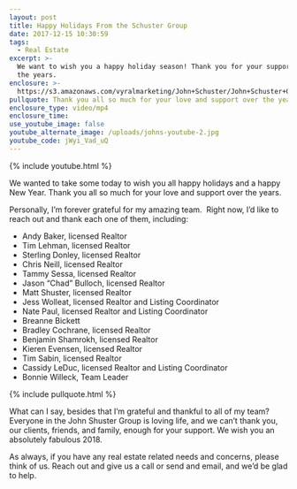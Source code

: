 ```yaml
---
layout: post
title: Happy Holidays From the Schuster Group
date: 2017-12-15 10:30:59
tags:
  - Real Estate
excerpt: >-
  We want to wish you a happy holiday season! Thank you for your support over
  the years.
enclosure: >-
  https://s3.amazonaws.com/vyralmarketing/John+Schuster/John+Schuster+Group-+Happy+Holidays+From+the+Schuster+Group.mp4
pullquote: Thank you all so much for your love and support over the years.
enclosure_type: video/mp4
enclosure_time:
use_youtube_image: false
youtube_alternate_image: /uploads/johns-youtube-2.jpg
youtube_code: jWyi_Vad_uQ
---
```



{% include youtube.html %}

We wanted to take some today to wish you all happy holidays and a happy New Year. Thank you all so much for your love and support over the years.

Personally, I’m forever grateful for my amazing team. &nbsp;Right now, I’d like to reach out and thank each one of them, including:

* Andy Baker, licensed Realtor
* Tim Lehman, licensed Realtor
* Sterling Donley, licensed Realtor
* Chris Neill, licensed Realtor
* Tammy Sessa, licensed Realtor
* Jason “Chad” Bulloch, licensed Realtor
* Matt Shuster, licensed Realtor
* Jess Wolleat, licensed Realtor and Listing Coordinator
* Nate Paul, licensed Realtor and Listing Coordinator
* Breanne Bickett
* Bradley Cochrane, licensed Realtor
* Benjamin Shamrokh, licensed Realtor
* Kieren Evensen, licensed Realtor
* Tim Sabin, licensed Realtor
* Cassidy LeDuc, licensed Realtor and Listing Coordinator
* Bonnie Willeck, Team Leader

{% include pullquote.html %}

What can I say, besides that I’m grateful and thankful to all of my team? Everyone in the John Shuster Group is loving life, and we can’t thank you, our clients, friends, and family, enough for your support. We wish you an absolutely fabulous 2018.

As always, if you have any real estate related needs and concerns, please think of us. Reach out and give us a call or send and email, and we’d be glad to help.
